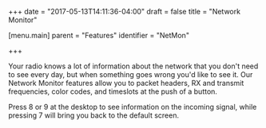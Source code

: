 +++
date = "2017-05-13T14:11:36-04:00"
draft = false
title = "Network Monitor"

[menu.main]
parent = "Features"
identifier = "NetMon"

+++

Your radio knows a lot of information about the network that you don't
need to see every day, but when something goes wrong you'd like to see
it.  Our Network Monitor features allow you to packet headers, RX and
transmit frequencies, color codes, and timeslots at the push of a
button.

Press 8 or 9 at the desktop to see information on the incoming signal,
while pressing 7 will bring you back to the default screen.